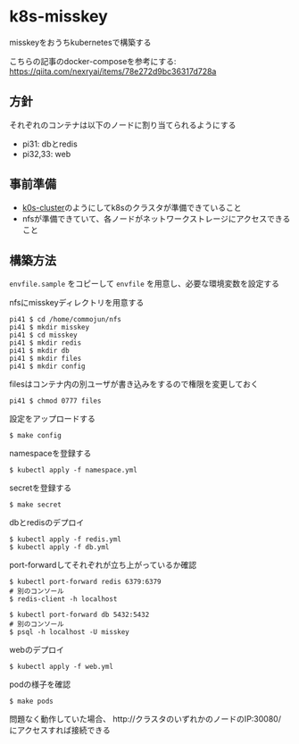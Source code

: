 # k8s-misskey
misskeyをおうちkubernetesで構築する

こちらの記事のdocker-composeを参考にする: https://qiita.com/nexryai/items/78e272d9bc36317d728a

## 方針

それぞれのコンテナは以下のノードに割り当てられるようにする
- pi31: dbとredis
- pi32,33: web

## 事前準備

- [k0s-cluster](https://github.com/commojun/k0s-cluster)のようにしてk8sのクラスタが準備できていること
- nfsが準備できていて、各ノードがネットワークストレージにアクセスできること

## 構築方法

`envfile.sample` をコピーして `envfile` を用意し、必要な環境変数を設定する

nfsにmisskeyディレクトリを用意する
```
pi41 $ cd /home/commojun/nfs
pi41 $ mkdir misskey
pi41 $ cd misskey
pi41 $ mkdir redis
pi41 $ mkdir db
pi41 $ mkdir files
pi41 $ mkdir config
```

filesはコンテナ内の別ユーザが書き込みをするので権限を変更しておく
```
pi41 $ chmod 0777 files
```

設定をアップロードする
```
$ make config
```

namespaceを登録する
```
$ kubectl apply -f namespace.yml
```

secretを登録する
```
$ make secret
```

dbとredisのデプロイ
```
$ kubectl apply -f redis.yml
$ kubectl apply -f db.yml
```

port-forwardしてそれぞれが立ち上がっているか確認
```
$ kubectl port-forward redis 6379:6379
# 別のコンソール
$ redis-client -h localhost
```

```
$ kubectl port-forward db 5432:5432
# 別のコンソール
$ psql -h localhost -U misskey
```

webのデプロイ
```
$ kubectl apply -f web.yml
```

podの様子を確認
```
$ make pods
```

問題なく動作していた場合、 http://クラスタのいずれかのノードのIP:30080/ にアクセスすれば接続できる
